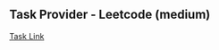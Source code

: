 ## Task Provider - Leetcode (medium)

[Task Link](https://leetcode.com/problems/accounts-merge/description/)